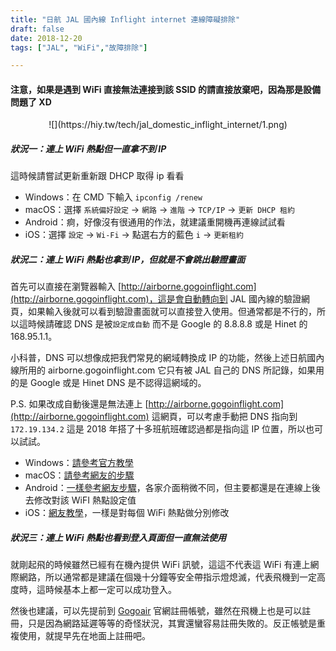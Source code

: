 ```yaml
---
title: "日航 JAL 國內線 Inflight internet 連線障礙排除"
draft: false
date: 2018-12-20
tags: ["JAL", "WiFi","故障排除"]

---
```


#### 注意，如果是遇到 WiFi 直接無法連接到該 SSID 的請直接放棄吧，因為那是設備問題了 XD
<!--more-->
<center>
![](https://hiy.tw/tech/jal_domestic_inflight_internet/1.png)
</center>



##### 狀況一：連上 WiFi 熱點但一直拿不到 IP

這時候請嘗試更新重新跟 DHCP 取得 ip 看看

* Windows：在 CMD 下輸入 `ipconfig /renew`
* macOS：選擇 `系統偏好設定` -> `網路` ->  `進階` -> `TCP/IP` -> `更新 DHCP 租約`
* Android：痾，好像沒有很通用的作法，就建議重開機再連線試試看
* iOS：選擇 `設定`  -> `Wi-Fi`  -> 點選右方的藍色 `i` -> `更新租約`

##### 狀況二：連上 WiFi 熱點也拿到 IP，但就是不會跳出驗證畫面

首先可以直接在瀏覽器輸入 [http://airborne.gogoinflight.com](http://airborne.gogoinflight.com)，這是會自動轉向到 JAL 國內線的驗證網頁，如果輸入後就可以看到驗證畫面就可以直接登入使用。但通常都是不行的，所以這時候請確認 DNS 是被`設定成自動` 而不是 Google 的 8.8.8.8 或是 Hinet 的 168.95.1.1。

小科普，DNS 可以想像成把我們常見的網域轉換成 IP 的功能，然後上述日航國內線所用的 airborne.gogoinflight.com 它只有被 JAL 自己的 DNS 所記錄，如果用的是 Google 或是 Hinet DNS 是不認得這網域的。

P.S. 如果改成自動後還是無法連上 [http://airborne.gogoinflight.com](http://airborne.gogoinflight.com) 這網頁，可以考慮手動把 DNS 指向到 `172.19.134.2` 這是 2018 年搭了十多班航班確認過都是指向這 IP 位置，所以也可以試試。

* Windows：[請參考官方教學](https://support.microsoft.com/zh-tw/help/15089/windows-change-tcp-ip-settings)
* macOS：[請參考網友的步驟](https://briian.com/27152/)
* Android：[一樣參考網友步驟](https://briian.com/22242/)，各家介面稍微不同，但主要都還是在連線上後去修改對該 WiFI 熱點設定值
* iOS：[網友教學](https://www.howtogeek.com/261701/how-to-change-the-dns-server-on-your-ios-device/)，一樣是對每個 WiFi 熱點做分別修改

##### 狀況三：連上 WiFi 熱點也看到登入頁面但一直無法使用

就剛起飛的時候雖然已經有在機內提供 WiFi 訊號，這這不代表這 WiFi 有連上網際網路，所以通常都是建議在個幾十分鐘等安全帶指示燈熄滅，代表飛機到一定高度時，這時候基本上都一定可以成功登入。

然後也建議，可以先提前到 [Gogoair](https://www.gogoair.com/) 官網註冊帳號，雖然在飛機上也是可以註冊，只是因為網路延遲等等的奇怪狀況，其實還蠻容易註冊失敗的。反正帳號是重複使用，就提早先在地面上註冊吧。


